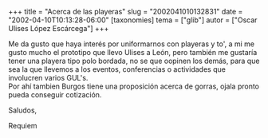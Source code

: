 +++
title = "Acerca de las playeras"
slug = "2002041010132831"
date = "2002-04-10T10:13:28-06:00"
[taxonomies]
tema = ["glib"]
autor = ["Oscar Ulises López Escárcega"]
+++

Me da gusto que haya interés por uniformarnos con playeras y to', a mi
me gusto mucho el prototipo que llevo Ulises a León, pero también me
gustaría tener una playera tipo polo bordada, no se que oopinen los
demás, para que sea la que llevemos a los eventos, conferencias o
actividades que involucren varios GUL's.  
Por ahí tambien Burgos tiene una proposición acerca de gorras, ojala
pronto pueda conseguir cotización.

Saludos,

Requiem

